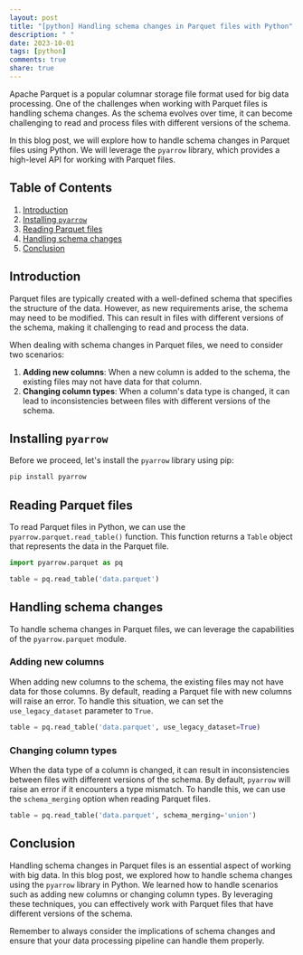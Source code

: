 ```yaml
---
layout: post
title: "[python] Handling schema changes in Parquet files with Python"
description: " "
date: 2023-10-01
tags: [python]
comments: true
share: true
---
```


Apache Parquet is a popular columnar storage file format used for big data processing. One of the challenges when working with Parquet files is handling schema changes. As the schema evolves over time, it can become challenging to read and process files with different versions of the schema.

In this blog post, we will explore how to handle schema changes in Parquet files using Python. We will leverage the `pyarrow` library, which provides a high-level API for working with Parquet files.

## Table of Contents
1. [Introduction](#introduction)
2. [Installing `pyarrow`](#installing-pyarrow)
3. [Reading Parquet files](#reading-parquet-files)
4. [Handling schema changes](#handling-schema-changes)
5. [Conclusion](#conclusion)

## Introduction
Parquet files are typically created with a well-defined schema that specifies the structure of the data. However, as new requirements arise, the schema may need to be modified. This can result in files with different versions of the schema, making it challenging to read and process the data.

When dealing with schema changes in Parquet files, we need to consider two scenarios:

1. **Adding new columns**: When a new column is added to the schema, the existing files may not have data for that column. 
2. **Changing column types**: When a column's data type is changed, it can lead to inconsistencies between files with different versions of the schema.

## Installing `pyarrow`
Before we proceed, let's install the `pyarrow` library using pip:

```bash
pip install pyarrow
```

## Reading Parquet files
To read Parquet files in Python, we can use the `pyarrow.parquet.read_table()` function. This function returns a `Table` object that represents the data in the Parquet file. 

```python
import pyarrow.parquet as pq

table = pq.read_table('data.parquet')

```

## Handling schema changes
To handle schema changes in Parquet files, we can leverage the capabilities of the `pyarrow.parquet` module. 

### Adding new columns
When adding new columns to the schema, the existing files may not have data for those columns. By default, reading a Parquet file with new columns will raise an error. To handle this situation, we can set the `use_legacy_dataset` parameter to `True`.

```python
table = pq.read_table('data.parquet', use_legacy_dataset=True)
```

### Changing column types
When the data type of a column is changed, it can result in inconsistencies between files with different versions of the schema. By default, `pyarrow` will raise an error if it encounters a type mismatch. To handle this, we can use the `schema_merging` option when reading Parquet files.

```python
table = pq.read_table('data.parquet', schema_merging='union')
```

## Conclusion
Handling schema changes in Parquet files is an essential aspect of working with big data. In this blog post, we explored how to handle schema changes using the `pyarrow` library in Python. We learned how to handle scenarios such as adding new columns or changing column types. By leveraging these techniques, you can effectively work with Parquet files that have different versions of the schema.

Remember to always consider the implications of schema changes and ensure that your data processing pipeline can handle them properly.
```
